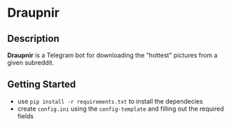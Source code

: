 # Draupnir

## Description
**Draupnir** is a Telegram bot for downloading the "hottest" pictures from a given subreddit.

## Getting Started
- use `pip install -r requirements.txt` to install the dependecies
- create `config.ini` using the `config-template` and filling out the required fields
